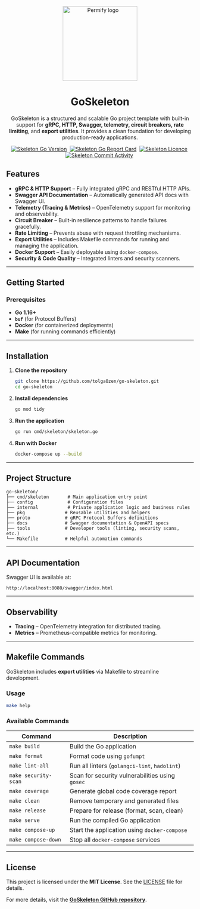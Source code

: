 
<div align="center">
<picture>
    <source media="(prefers-color-scheme: dark)" srcset="https://github.com/user-attachments/assets/86f56636-9836-44d7-b3ab-b6a43fb1b4ec">
    <img alt="Permify logo" src="https://github.com/user-attachments/assets/86f56636-9836-44d7-b3ab-b6a43fb1b4ec" width="200">
</picture>

<h1 align="center">
   GoSkeleton
</h1>
</div>
<p align="center">
GoSkeleton is a structured and scalable Go project template with built-in support for <b>gRPC, HTTP, Swagger, telemetry,
circuit breakers, rate limiting</b>, and <b>export utilities</b>. It provides a clean foundation for developing
production-ready applications.
</p>

<p align="center">
    <a href="https://github.com/tolgaOzen/go-skeleton" target="_blank"><img src="https://img.shields.io/github/go-mod/go-version/tolgaOzen/go-skeleton?style=for-the-badge&logo=go" alt="Skeleton Go Version" /></a>&nbsp;
    <a href="https://goreportcard.com/report/github.com/tolgaOzen/go-skeleton" target="_blank"><img src="https://goreportcard.com/badge/github.com/tolgaOzen/go-skeleton?style=for-the-badge&logo=go" alt="Skeleton Go Report Card" /></a>&nbsp;
    <a href="https://github.com/tolgaOzen/go-skeleton" target="_blank"><img src="https://img.shields.io/github/license/tolgaOzen/go-skeleton?style=for-the-badge" alt="Skeleton Licence" /></a>&nbsp;
    <a href="https://img.shields.io/github/commit-activity/m/tolgaOzen/go-skeleton?style=for-the-badge" target="_blank"><img src="https://img.shields.io/github/commit-activity/m/tolgaOzen/go-skeleton?style=for-the-badge" alt="Skeleton Commit Activity" /></a>&nbsp;
</p>  

## Features

- **gRPC & HTTP Support** – Fully integrated gRPC and RESTful HTTP APIs.
- **Swagger API Documentation** – Automatically generated API docs with Swagger UI.
- **Telemetry (Tracing & Metrics)** – OpenTelemetry support for monitoring and observability.
- **Circuit Breaker** – Built-in resilience patterns to handle failures gracefully.
- **Rate Limiting** – Prevents abuse with request throttling mechanisms.
- **Export Utilities** – Includes Makefile commands for running and managing the application.
- **Docker Support** – Easily deployable using `docker-compose`.
- **Security & Code Quality** – Integrated linters and security scanners.

---

## Getting Started

### Prerequisites

- **Go 1.16+**
- **`buf`** (for Protocol Buffers)
- **Docker** (for containerized deployments)
- **Make** (for running commands efficiently)

---

## Installation

1. **Clone the repository**

   ```bash
   git clone https://github.com/tolgaOzen/go-skeleton.git
   cd go-skeleton
   ```

2. **Install dependencies**

   ```bash
   go mod tidy
   ```

3. **Run the application**

   ```bash
   go run cmd/skeleton/skeleton.go
   ```

4. **Run with Docker**

   ```bash
   docker-compose up --build
   ```

---

## Project Structure

```
go-skeleton/
├── cmd/skeleton       # Main application entry point
├── config             # Configuration files
├── internal           # Private application logic and business rules
├── pkg               # Reusable utilities and helpers
├── proto             # gRPC Protocol Buffers definitions
├── docs              # Swagger documentation & OpenAPI specs
├── tools             # Developer tools (linting, security scans, etc.)
└── Makefile          # Helpful automation commands
```

---

## API Documentation

Swagger UI is available at:

```
http://localhost:8080/swagger/index.html
```

---

## Observability

- **Tracing** – OpenTelemetry integration for distributed tracing.
- **Metrics** – Prometheus-compatible metrics for monitoring.

---

## Makefile Commands

GoSkeleton includes **export utilities** via Makefile to streamline development.

### Usage

```bash
make help
```

### Available Commands

| Command              | Description                                     |
|----------------------|-------------------------------------------------|
| `make build`         | Build the Go application                        |
| `make format`        | Format code using `gofumpt`                     |
| `make lint-all`      | Run all linters (`golangci-lint`, `hadolint`)   |
| `make security-scan` | Scan for security vulnerabilities using `gosec` |
| `make coverage`      | Generate global code coverage report            |
| `make clean`         | Remove temporary and generated files            |
| `make release`       | Prepare for release (format, scan, clean)       |
| `make serve`         | Run the compiled Go application                 |
| `make compose-up`    | Start the application using `docker-compose`    |
| `make compose-down`  | Stop all `docker-compose` services              |

---

## License

This project is licensed under the **MIT License**. See the [LICENSE](LICENSE) file for details.

For more details, visit the **[GoSkeleton GitHub repository](https://github.com/tolgaOzen/go-skeleton)**.